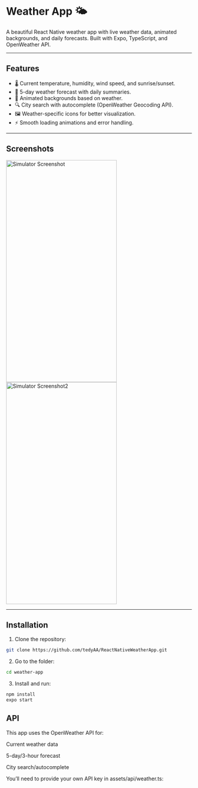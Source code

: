 # Weather App 🌤️

A beautiful React Native weather app with live weather data, animated backgrounds, and daily forecasts. Built with Expo, TypeScript, and OpenWeather API.

---

## Features

- 🌡️ Current temperature, humidity, wind speed, and sunrise/sunset.
- 📅 5-day weather forecast with daily summaries.
- 🎨 Animated backgrounds based on weather.
- 🔍 City search with autocomplete (OpenWeather Geocoding API).
- 🖼️ Weather-specific icons for better visualization.
- ⚡ Smooth loading animations and error handling.

---

## Screenshots

<img width="300" height="600" alt="Simulator Screenshot" src="https://github.com/user-attachments/assets/2bd5aa44-f4d4-4c1f-8002-44f0f0d3b23f" />
<img width="300" height="600" alt="Simulator Screenshot2" src="https://github.com/user-attachments/assets/e23e9ba5-6318-4107-b329-7e78cfebff8e" />


---

## Installation

1. Clone the repository:

```bash
git clone https://github.com/tedyAA/ReactNativeWeatherApp.git
```
2. Go to the folder:
```bash
cd weather-app
```
3. Install and run:
```bash
npm install
expo start
```

## API

This app uses the OpenWeather API for:

Current weather data

5-day/3-hour forecast

City search/autocomplete

You’ll need to provide your own API key in assets/api/weather.ts:

